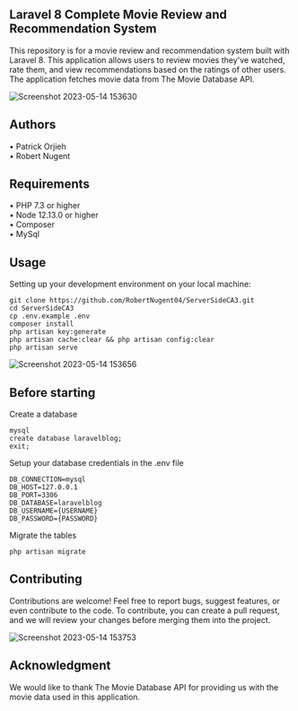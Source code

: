 ## Laravel 8 Complete Movie Review and Recommendation System

This repository is for a movie review and recommendation system built with Laravel 8. This application allows users to review movies they've watched, rate them, and view recommendations based on the ratings of other users. The application fetches movie data from The Movie Database API.

![Screenshot 2023-05-14 153630](https://github.com/RobertNugent04/ServerSideCA3/assets/114187312/a5a96efb-a367-4280-97d9-e21db7da8a49)

## Authors
•	Patrick Orjieh <br>
•	Robert Nugent <br>

## Requirements
•	PHP 7.3 or higher <br>
•	Node 12.13.0 or higher <br>
•	Composer <br>
•	MySql <br>

## Usage <br>
Setting up your development environment on your local machine: <br>
```
git clone https://github.com/RobertNugent04/ServerSideCA3.git
cd ServerSideCA3
cp .env.example .env
composer install
php artisan key:generate
php artisan cache:clear && php artisan config:clear
php artisan serve
```
![Screenshot 2023-05-14 153656](https://github.com/RobertNugent04/ServerSideCA3/assets/114187312/fc6520cc-fc06-4ef8-bd0c-7078ae56f25f)

## Before starting <br>
Create a database <br>
```
mysql
create database laravelblog;
exit;
```

Setup your database credentials in the .env file <br>
```
DB_CONNECTION=mysql
DB_HOST=127.0.0.1
DB_PORT=3306
DB_DATABASE=laravelblog
DB_USERNAME={USERNAME}
DB_PASSWORD={PASSWORD}
```

Migrate the tables
```
php artisan migrate
```

## Contributing
Contributions are welcome! Feel free to report bugs, suggest features, or even contribute to the code. To contribute, you can create a pull request, and we will review your changes before merging them into the project.

![Screenshot 2023-05-14 153753](https://github.com/RobertNugent04/ServerSideCA3/assets/114187312/aa8d06e4-875c-417d-a97c-82bb116825b4)

## Acknowledgment
We would like to thank The Movie Database API for providing us with the movie data used in this application.
